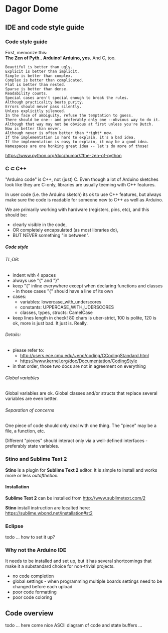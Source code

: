 Dagor Dome
==========


IDE and code style guide
------------------------

### Code style guide ###

First, memorize this:   
**The Zen of Pyth.. Arduino! Arduino, yes.** And C, too.

    Beautiful is better than ugly.
    Explicit is better than implicit.
    Simple is better than complex.
    Complex is better than complicated.
    Flat is better than nested.
    Sparse is better than dense.
    Readability counts.
    Special cases aren't special enough to break the rules.
    Although practicality beats purity.
    Errors should never pass silently.
    Unless explicitly silenced.
    In the face of ambiguity, refuse the temptation to guess.
    There should be one-- and preferably only one --obvious way to do it.
    Although that way may not be obvious at first unless you're Dutch.
    Now is better than never.
    Although never is often better than *right* now.
    If the implementation is hard to explain, it's a bad idea.
    If the implementation is easy to explain, it may be a good idea.
    Namespaces are one honking great idea -- let's do more of those!
    
https://www.python.org/doc/humor/#the-zen-of-python



### C ⊂ C++ ###

"Arduino code" is C++, not (just) C. Even though a lot of Arduino sketches look like they are C-only, libraries are usually teeming with C++ features. 

In user code (i.e. the Arduino sketch) its ok to use C++ features, but always make sure  the code is readable for someone new to C++ as well as Arduino.

We are primarily working with hardware (registers, pins, etc), and this should be:
 * clearly visible in the code,
 * OR completely encapsulated (as most libraries do),
 * BUT NEVER something "in between".


##### Code style #####

###### TL;DR:

  * indent with 4 spaces
  * always use "{" and "}"
  * keep "{" inline everywhere except when declaring functions and classes - in those cases "{" should have a line of its own
  * cases:
    - variables: lowercase\_with_underscores
    - constants: UPPERCASE\_WITH_UDERSCORES
    - classes, types, structs: CamelCase
  * keep lines length in check! 80 chars is uber-strict, 100 is polite, 120 is ok, more is just bad. It just is. Really.
  
    

###### Details:

 * please refer to:
   - http://users.ece.cmu.edu/~eno/coding/CCodingStandard.html
   - https://www.kernel.org/doc/Documentation/CodingStyle
 * in that order, those two docs are not in agreement on everything
 

###### Global variables

Global variables are ok. Global classes and/or structs that replace several variables are even better.

###### Separation of concerns

One piece of code should only deal with one thing. The "piece" may be a file, a function, etc.

Different "pieces" should interact only via a well-defined interfaces - preferably state variables.



### Stino and Sublime Text 2 #########

**Stino** is a plugin for **Sublime Text 2** editor. It is simple to install and works more or less *outofthebox*.


#### Installation #####################

**Sublime Text 2** can be installed from http://www.sublimetext.com/2

**Stino** install instruction are localted here: https://sublime.wbond.net/installation#st2


### Eclipse

todo ... how to set it up?


### Why not the Arduino IDE ##############

It needs to be installed and set up, but it has several shortcomings that make it a substandard choice for non-trivial projects.

 * no code completion
 * global settings - when programming multiple boards settings need to be changed before each upload
 * poor code formatting
 * poor code coloring

 
## Code overview

todo ...  here come nice ASCII diagram of code and state buffers ...



